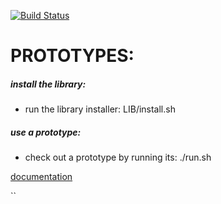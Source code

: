 
[![Build Status](https://travis-ci.org/brownman/prototypes.svg?branch=develop)](https://travis-ci.org/brownman/prototypes)


PROTOTYPES:
===

##### install the library:
- run the library installer: LIB/install.sh

##### use a prototype:
- check out a prototype by running its: ./run.sh 

[documentation]( http://brownman.github.io/do_for_others_first_gitbook/my_products/README.html )


``
